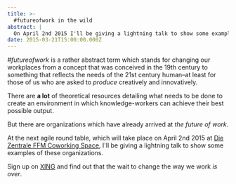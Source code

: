 ```yaml
---
title: >-
  #futureofwork in the wild
abstract: |
  On April 2nd 2015 I'll be giving a lightning talk to show some examples of organizations that have already arrived at the future of work.
date: 2015-03-21T15:00:00.000Z
---
```


_\#futureofwork_ is a rather abstract term which stands for changing our
workplaces from a concept that was conceived in the 19th century to something
that reflects the needs of the 21st century human–at least for those of us who
are asked to _produce_ creatively and innovatively.

There are **a lot** of theoretical resources detailing what needs to be done to
create an environment in which knowledge-workers can achieve their best possible
output.

But there are organizations which have already arrived at _the future of work_.

At the next agile round table, which will take place on April 2nd 2015 at
[Die Zentrale FFM Coworking Space](http://www.die-zentrale-ffm.de/), I'll be
giving a lightning talk to show some examples of these organizations.

Sign up on
[XING](https://www.xing.com/events/20-agiler-stammtisch-frankfurt-1532963) and
find out that the wait to change the way we work _is over_.
